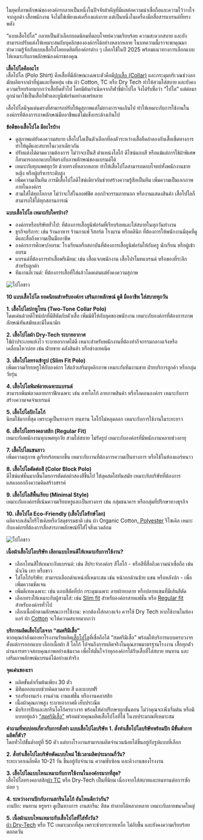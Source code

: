 
ในยุคที่ภาพลักษณ์ขององค์กรกลายเป็นหนึ่งในปัจจัยสำคัญที่มีผลต่อความน่าเชื่อถือและความไว้วางใจจากลูกค้า เสื้อพนักงาน จึงไม่ใช่เพียงแค่เครื่องแต่งกาย แต่เป็นหนึ่งในเครื่องมือสื่อสารแบรนด์ที่ทรงพลัง 

“แบบเสื้อโปโล” กลายเป็นตัวเลือกยอดนิยมที่ตอบโจทย์ความเรียบร้อย ความสะดวกสบาย และยังสามารถปรับแต่งให้เหมาะสมกับบุคลิกขององค์กรได้อย่างหลากหลาย ในบทความนี้เราจะพาคุณมาทำความรู้จักกับแบบเสื้อโปโลยอดฮิตที่องค์กรต่าง ๆ เลือกใช้ในปี 2025 พร้อมแนวทางการเลือกแบบให้เหมาะกับภาพลักษณ์องค์กรของคุณ

**เสื้อโปโลคืออะไร**<br>
เสื้อโปโล (Polo Shirt) คือเสื้อที่มีลักษณะเฉพาะตัวคือมี[ปกเสื้อ (Collar)](/https://mendetails.com/style/%E0%B8%9B%E0%B8%81%E0%B9%80%E0%B8%AA%E0%B8%B7%E0%B9%89%E0%B8%AD%E0%B9%80%E0%B8%8A%E0%B8%B4%E0%B9%89%E0%B8%95-7-men-shirt-collars-aug15/) และกระดุมบริเวณช่วงอก มักผลิตจากผ้าที่นุ่มและยืดหยุ่น เช่น ผ้า Cotton, TC หรือ Dry Tech ทำให้สวมใส่สบาย และยังคงความเรียบร้อยมากกว่าเสื้อยืดทั่วไป โดยมีต้นกำเนิดจากกีฬาขี่ม้าโปโล จึงได้รับชื่อว่า “โปโล” แต่ต่อมาถูกนำมาใช้เป็นเสื้อกีฬาและยูนิฟอร์มอย่างแพร่หลาย

เสื้อโปโลมีจุดเด่นตรงที่สามารถปรับให้ดูสุภาพแต่ไม่ทางการจนเกินไป ทำให้เหมาะกับการใช้งานในองค์กรที่ต้องการภาพลักษณ์มืออาชีพแต่ไม่แข็งกระด้างเกินไป

**ข้อดีของเสื้อโปโล มีอะไรบ้าง**
- ดูสุภาพแต่ยังคงความสบาย   เสื้อโปโลเป็นตัวเลือกที่ลงตัวระหว่างเสื้อยืดลำลองกับเสื้อเชิ้ตทางการ 
 ทำให้ดูดีและสบายในเวลาเดียวกัน
- ปรับแต่งได้ตามความต้องการ ไม่ว่าจะเป็นสี ตำแหน่งโลโก้ ดีไซน์แถบสี 
หรือแม้แต่การใช้ผ้าพิเศษ ก็สามารถออกแบบให้ตรงกับภาพลักษณ์ของแบรนด์ได้
- เหมาะกับทุกเพศทุกวัย ด้วยทรงที่หลากหลาย ทำให้เสื้อโปโลสามารถตอบโจทย์ทั้งพนักงานชาย หญิง หรือผู้บริหารระดับสูง
- เพิ่มความเป็นทีม การมีเสื้อโปโลดีไซน์เดียวกันช่วยสร้างความรู้สึกเป็นทีม เพิ่มความเป็นเอกภาพภายในองค์กร
- สวมใส่ได้ทุกโอกาส ไม่ว่าจะใส่ในออฟฟิศ ออกกิจกรรมภายนอก หรืองานแสดงสินค้า เสื้อโปโลก็สามารถใช้ได้ทุกสถานการณ์

**แบบเสื้อโปโล เหมาะกับใครบ้าง?**
- องค์กรหรือบริษัททั่วไป: ที่ต้องการเสื้อยูนิฟอร์มที่เรียบร้อยและใส่สบายในทุกวันทำงาน
- ธุรกิจบริการ: เช่น ร้านอาหาร ร้านกาแฟ รีสอร์ต โรงแรม หรือคลินิก ที่ต้องการให้พนักงานมีลุคที่ดูดีและสื่อถึงความเป็นมืออาชีพ
- องค์กรการศึกษา/อบรม: โรงเรียนหรือสถาบันที่ต้องการเสื้อยูนิฟอร์มให้กับครู นักเรียน หรือผู้เข้าอบรม
- แบรนด์ที่ต้องการทำเสื้อพรีเมียม: เช่น เสื้อแจกพนักงาน เสื้อโปรโมทแบรนด์ หรือของที่ระลึกสำหรับลูกค้า
- ทีมงานอีเวนต์: ที่ต้องการเสื้อที่ใส่แล้วโดดเด่นแต่ยังคงความสุภาพ

![โปโลขาว](/blog/two-side-white-tshirts-with-copy-space-gray-background-min.jpg)

**10 แบบเสื้อโปโล ยอดนิยมสำหรับองค์กร เสริมภาพลักษณ์ ดูดี มืออาชีพ ใส่สบายทุกวัน**

**1. เสื้อโปโลปกทูโทน (Two-Tone Collar Polo)**<br>
โดดเด่นด้วยดีไซน์ปกที่มีสีตัดกับตัวเสื้อ เพิ่มมิติให้กับลุคของพนักงาน เหมาะกับองค์กรที่ต้องการภาพลักษณ์ทันสมัยและมีไดนามิก

**2. เสื้อโปโลผ้า Dry-Tech ระบายอากาศ**<br>
ใช้ผ้าประเภทแห้งไว ระบายอากาศได้ดี เหมาะสำหรับพนักงานที่ต้องทำกิจกรรมกลางแจ้งหรือเคลื่อนไหวบ่อย เช่น ฝ่ายขาย คลังสินค้า หรือช่างเทคนิค

**3. เสื้อโปโลทรงเข้ารูป (Slim Fit Polo)**<br>
เพิ่มความเรียบหรูให้กับองค์กร ใส่แล้วเสริมบุคลิกภาพ เหมาะกับทีมงานขาย ฝ่ายบริการลูกค้า หรือกลุ่มวัยรุ่น

**4. เสื้อโปโลพิมพ์ลายเฉพาะแบรนด์**<br>
สามารถพิมพ์ลวดลายกราฟิกเฉพาะ เช่น ลายโลโก้ ลายภาพสินค้า หรือไอคอนองค์กร เหมาะกับการสร้างความจดจำแบรนด์

**5. เสื้อโปโลปักโลโก้**<br>
นิยมใช้มากที่สุด เพราะดูเป็นทางการ ทนทาน โลโก้ไม่หลุดลอก เหมาะกับการใช้งานในระยะยาว

**6. เสื้อโปโลทรงคลาสสิก (Regular Fit)**<br>
เหมาะกับพนักงานทุกเพศทุกวัย สวมใส่สบาย ไม่รัดรูป เหมาะกับองค์กรที่มีพนักงานหลายช่วงอายุ

**7. เสื้อโปโลแขนยาว**<br>
เพิ่มความสุภาพ ดูเรียบร้อยมากขึ้น เหมาะกับงานที่ต้องการความเป็นทางการ หรือใช้ในห้องแอร์หนาว

**8. เสื้อโปโลตัดต่อสี (Color Block Polo)**<br>
ดีไซน์แฟชั่นมากขึ้นโดยการตัดต่อผ้าสองสีขึ้นไป ให้ลุคสดใสทันสมัย เหมาะกับบริษัทที่ต้องการแสดงออกถึงความคิดสร้างสรรค์

**9. เสื้อโปโลสีพื้นเรียบ (Minimal Style)**<br>
เหมาะกับองค์กรที่เน้นความเรียบหรูและเป็นทางการ เช่น กลุ่มธนาคาร หรือกลุ่มที่ปรึกษาทางธุรกิจ

**10. เสื้อโปโล Eco-Friendly (เสื้อโปโลรักษ์โลก)**<br>
ผลิตจากเส้นใยรีไซเคิลหรือวัสดุธรรมชาติ เช่น ผ้า Organic Cotton,[ Polyester](/what-is-polyester-fabric-used-for) รีไซเคิล เหมาะกับองค์กรที่ต้องการสื่อสารภาพลักษณ์ที่ใส่ใจสิ่งแวดล้อม

![โปโลขาว](/blog/2150264135-min.jpg)

**เนื้อผ้าเสื้อโปโลบริษัท เลือกแบบไหนดีให้เหมาะกับการใช้งาน?**
- เลือกโทนสีให้เหมาะกับแบรนด์: เช่น สีประจำองค์กร สีโลโก้ - หรือสีที่สื่อถึงความน่าเชื่อถือ เช่น น้ำเงิน เทา หรือขาว
- ใส่โลโก้บริษัท: สามารถเลือกตำแหน่งที่เหมาะสม เช่น หน้าอกด้านซ้าย แขน หรือหลังปก - เพื่อเพิ่มความชัดเจน
- เพิ่มดีเทลเฉพาะ: เช่น แถบสีตัดที่ปก กระดุมเฉพาะ ลายผ้าทอลาย หรือปลายแขนที่มีเส้นสีตัด
- เลือกทรงให้เหมาะกับผู้สวมใส่: เช่น [Slim fit](/https://www.zara.com/th/en/basic-slim-fit-t-shirt-p05584401.html) สำหรับองค์กรสายแฟชั่น หรือ [Regular fit](/https://th.hm.com/th_th/regular-fit-round-neck-t-shirt-0685816001.html?srsltid=AfmBOorFOwn0lloV9YaJ4zRKsvqbSOBLjAw9420WzYALK-QVf3i6nvu9) สำหรับองค์กรทั่วไป
- เลือกเนื้อผ้าตามลักษณะการใช้งาน: หากต้องใส่กลางแจ้ง ควรใช้ Dry Tech หากใช้งานในห้องแอร์ ผ้า [Cotton](/what-is-cotton) จะให้ความสบายมากกว่า

**บริการผลิตเสื้อโปโลจาก “สมศรีมีเสื้อ”**<br>
หากคุณกำลังมองหาโรงงานรับผลิต[เสื้อโปโล](/polo)ที่เชื่อถือได้ “สมศรีมีเสื้อ” พร้อมให้บริการแบบครบวงจร ตั้งแต่การออกแบบ เลือกเนื้อผ้า สี โลโก้ ไปจนถึงการผลิตจริงในคุณภาพมาตรฐานโรงงาน เสื้อทุกตัวผ่านการตรวจสอบคุณภาพอย่างเข้มงวด เพื่อให้มั่นใจว่าทุกองค์กรได้รับเสื้อที่ใส่สบาย ทนทาน และเสริมภาพลักษณ์แบรนด์ได้อย่างแท้จริง

**จุดเด่นของเรา**

- ผลิตขั้นต่ำเริ่มต้นเพียง 30 ตัว
- มีทีมออกแบบช่วยคิดลวดลาย สี และแบบฟรี
- รองรับงานเร่ง งานด่วน งานแฟชั่น หรืองานคลาสสิก
- เนื้อผ้าคุณภาพสูง ระบายอากาศดี เย็บประณีต
- มีบริการปักและสกรีนโลโก้ครบวงจร
พร้อมให้คำปรึกษาทุกขั้นตอน ไม่ว่าคุณจะเพิ่งเริ่มต้น หรือมีแบบอยู่แล้ว [“สมศรีมีเสื้อ”](/somsritshirt.com) พร้อมช่วยคุณผลิตเสื้อโปโลที่ใช่ ในงบประมาณที่เหมาะสม


**คำถามที่พบบ่อยเกี่ยวกับการสั่งทำ แบบเสื้อโปโลบริษัท**
**1. สั่งทำเสื้อโปโลบริษัทพร้อมปัก มีขั้นต่ำการผลิตกี่ตัว?**<br> 
โดยทั่วไปขั้นต่ำอยู่ที่ 50 ตัว แต่บางโรงงานสามารถผลิตจำนวนน้อยได้ขึ้นอยู่กับรูปแบบที่เลือก

**2. สั่งทำเสื้อโปโลบริษัทตัดแบบใหม่ ใช้เวลาผลิตประมาณกี่วัน?**<br> 
ระยะเวลาเฉลี่ยคือ 10-21 วัน ขึ้นอยู่กับจำนวน ความซับซ้อน และคิวงานของโรงงาน

**3. เสื้อโปโลแบบไหนเหมาะกับการใช้งานในองค์กรมากที่สุด?**<br>
เสื้อโปโลทรงคลาสสิก[ผ้า TC](/what-is-tc-fabric-what-type-of-fabric)  หรือ Dry-Tech เป็นที่นิยม เนื่องจากใส่สบายและทนทานต่อการซักบ่อย ๆ 

**4. ระหว่างงานปักกับงานสกรีนโลโก้ อันไหนดีกว่ากัน?**<br>
งานปัก: ทนทาน หรูหรา ดูเป็นทางการ
งานสกรีน: สีสด ทำลายได้หลากหลาย เหมาะกับลายขนาดใหญ่

**5. เนื้อผ้าแบบไหนเหมาะกับเสื้อโปโลที่ใส่ทั้งวัน?**<br>
[ผ้า Dry-Tech](/what-is-dry-tech-fabric-polo-shirt) หรือ TC เหมาะมากที่สุด เพราะช่วยระบายเหงื่อ ไม่อับชื้น และยังคงความเรียบร้อยตลอดวัน 
